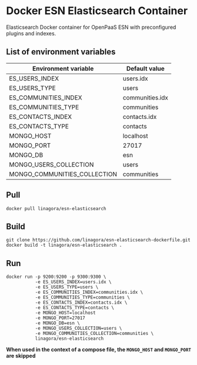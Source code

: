 # Docker ESN Elasticsearch Container

Elasticsearch Docker container for OpenPaaS ESN with preconfigured plugins and indexes.

## List of environment variables

| Environment variable         | Default value                                                                                                |
|------------------------------|--------------------------------------------------|
|ES_USERS_INDEX                |users.idx
|ES_USERS_TYPE                 |users
|ES_COMMUNITIES_INDEX          |communities.idx
|ES_COMMUNITIES_TYPE           |communities
|ES_CONTACTS_INDEX             |contacts.idx
|ES_CONTACTS_TYPE              |contacts
|MONGO_HOST                    |localhost
|MONGO_PORT                    |27017
|MONGO_DB                      |esn
|MONGO_USERS_COLLECTION        |users
|MONGO_COMMUNITIES_COLLECTION  |communities


## Pull

```
docker pull linagora/esn-elasticsearch
```

## Build

```
git clone https://github.com/linagora/esn-elasticsearch-dockerfile.git
docker build -t linagora/esn-elasticsearch .
```

## Run

```
docker run -p 9200:9200 -p 9300:9300 \
           -e ES_USERS_INDEX=users.idx \
           -e ES_USERS_TYPE=users \
           -e ES_COMMUNITIES_INDEX=communities.idx \
           -e ES_COMMUNITIES_TYPE=communities \
           -e ES_CONTACTS_INDEX=contacts.idx \
           -e ES_CONTACTS_TYPE=contacts \
           -e MONGO_HOST=localhost
           -e MONGO_PORT=27017
           -e MONGO_DB=esn \
           -e MONGO_USERS_COLLECTION=users \
           -e MONGO_COMMUNITIES_COLLECTION=communities \
           linagora/esn-elasticsearch
```

**When used in the context of a compose file, the `MONGO_HOST` and `MONGO_PORT` are skipped**
